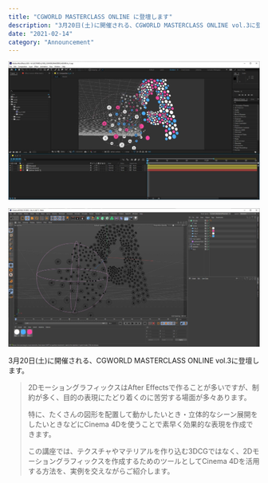 ```yaml
---
title: "CGWORLD MASTERCLASS ONLINE に登壇します"
description: "3月20日(土)に開催される、CGWORLD MASTERCLASS ONLINE vol.3に登壇します。"
date: "2021-02-14"
category: "Announcement"
---
```


![](./cgwmasterclass/image-1.png)

![](./cgwmasterclass/image-2.png)

3月20日(土)に開催される、CGWORLD MASTERCLASS ONLINE vol.3に登壇します。

> 2DモーショングラフィックスはAfter Effectsで作ることが多いですが、制約が多く、目的の表現にたどり着くのに苦労する場面が多々あります。
>
> 特に、たくさんの図形を配置して動かしたいとき・立体的なシーン展開をしたいときなどにCinema 4Dを使うことで素早く効果的な表現を作成できます。
>
> この講座では、テクスチャやマテリアルを作り込む3DCGではなく、2Dモーショングラフィックスを作成するためのツールとしてCinema 4Dを活用する方法を、実例を交えながらご紹介します。
